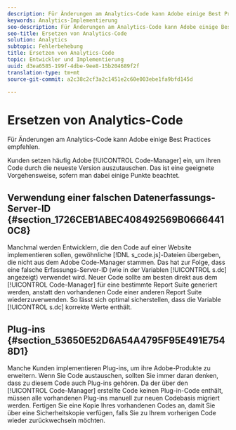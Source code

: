 ```yaml
---
description: Für Änderungen am Analytics-Code kann Adobe einige Best Practices empfehlen.
keywords: Analytics-Implementierung
seo-description: Für Änderungen am Analytics-Code kann Adobe einige Best Practices empfehlen.
seo-title: Ersetzen von Analytics-Code
solution: Analytics
subtopic: Fehlerbehebung
title: Ersetzen von Analytics-Code
topic: Entwickler und Implementierung
uuid: d3ea6585-199f-4dbe-9ee8-15b204689f2f
translation-type: tm+mt
source-git-commit: a2c38c2cf3a2c1451e2c60e003ebe1fa9bfd145d

---
```



# Ersetzen von Analytics-Code

Für Änderungen am Analytics-Code kann Adobe einige Best Practices empfehlen.

Kunden setzen häufig Adobe [!UICONTROL Code-Manager] ein, um ihren Code durch die neueste Version auszutauschen. Das ist eine geeignete Vorgehensweise, sofern man dabei einige Punkte beachtet.

## Verwendung einer falschen Datenerfassungs-Server-ID {#section_1726CEB1ABEC408492569B06664410C8}

Manchmal werden Entwicklern, die den Code auf einer Website implementieren sollen, gewöhnliche [!DNL s_code.js]-Dateien übergeben, die nicht aus dem Adobe Code-Manager stammen. Das hat zur Folge, dass eine falsche Erfassungs-Server-ID (wie in der Variablen [!UICONTROL s.dc] angezeigt) verwendet wird. Neuer Code sollte am besten direkt aus dem [!UICONTROL Code-Manager] für eine bestimmte Report Suite generiert werden, anstatt den vorhandenen Code einer anderen Report Suite wiederzuverwenden. So lässt sich optimal sicherstellen, dass die Variable [!UICONTROL s.dc] korrekte Werte enthält.

## Plug-ins {#section_53650E52D6A54A4795F95E491E7548D1}

Manche Kunden implementieren Plug-ins, um ihre Adobe-Produkte zu erweitern. Wenn Sie Code austauschen, sollten Sie immer daran denken, dass zu diesem Code auch Plug-ins gehören. Da der über den [!UICONTROL Code-Manager] erstellte Code keinen Plug-in-Code enthält, müssen alle vorhandenen Plug-ins manuell zur neuen Codebasis migriert werden. Fertigen Sie eine Kopie Ihres vorhandenen Codes an, damit Sie über eine Sicherheitskopie verfügen, falls Sie zu Ihrem vorherigen Code wieder zurückwechseln möchten.

